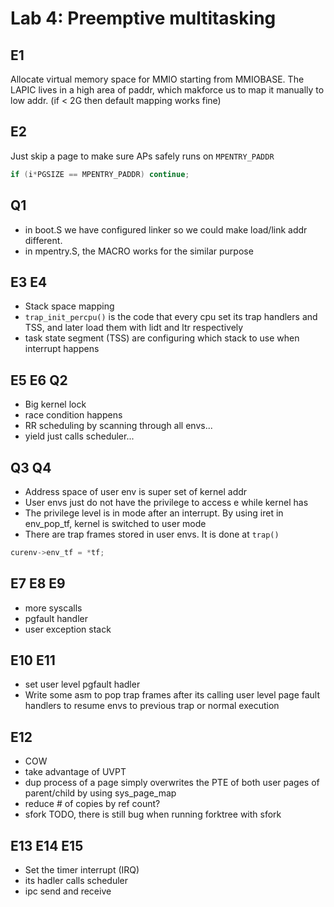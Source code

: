 # Lab 4: Preemptive multitasking

## E1
Allocate virtual memory space for MMIO starting from MMIOBASE. The LAPIC lives in a high area of paddr, which makforce us to map it manually to low addr. (if < 2G then default mapping works fine)

## E2
Just skip a page to make sure APs safely runs on `MPENTRY_PADDR`
```c
if (i*PGSIZE == MPENTRY_PADDR) continue;
```

## Q1
+ in boot.S we have configured linker so we could make load/link addr different. 
+ in mpentry.S, the MACRO works for the similar purpose

## E3 E4
+ Stack space mapping
+ `trap_init_percpu()` is the code that every cpu set its trap handlers and TSS, and later load them with lidt and ltr respectively
+ task state segment (TSS) are configuring which stack to use when interrupt happens

## E5 E6 Q2
+ Big kernel lock
+ race condition happens
+ RR scheduling by scanning through all envs...
+ yield just calls scheduler...

## Q3 Q4
+ Address space of user env is super set of kernel addr
+ User envs just do not have the privilege to access e while kernel has
+ The privilege level is in mode after an interrupt. By using iret in env_pop_tf, kernel is switched to user mode
+ There are trap frames stored in user envs. It is done at `trap()`
```c
curenv->env_tf = *tf;
```

## E7 E8 E9
+ more syscalls
+ pgfault handler
+ user exception stack

## E10 E11
+ set user level pgfault hadler
+ Write some asm to pop trap frames after its calling user level page fault handlers to resume envs to previous trap or normal execution

## E12
+ COW
+ take advantage of UVPT
+ dup process of a page simply overwrites the PTE of both user pages of parent/child by using sys_page_map
+ reduce # of copies by ref count?
+ sfork TODO, there is still bug when running forktree with sfork

## E13 E14 E15
+ Set the timer interrupt (IRQ)
+ its hadler calls scheduler
+ ipc send and receive




